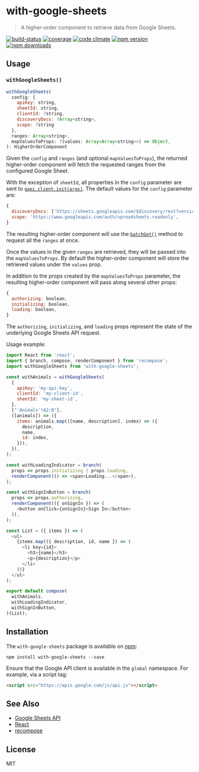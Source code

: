 # with-google-sheets

> A higher-order component to retrieve data from Google Sheets.

[![build-status](https://img.shields.io/travis/b2io/with-google-sheets.svg?style=flat-square)](https://travis-ci.org/b2io/with-google-sheets)
[![coverage](https://img.shields.io/codecov/c/github/b2io/with-google-sheets.svg?style=flat-square)](https://codecov.io/github/b2io/with-google-sheets)
[![code climate](https://img.shields.io/codeclimate/github/b2io/with-google-sheets.svg?style=flat-square)](https://codeclimate.com/github/b2io/with-google-sheets)
[![npm version](https://img.shields.io/npm/v/with-google-sheets.svg?style=flat-square)](https://www.npmjs.com/package/with-google-sheets)
[![npm downloads](https://img.shields.io/npm/dm/with-google-sheets.svg?style=flat-square)](https://www.npmjs.com/package/with-google-sheets)

## Usage

### `withGoogleSheets()`

```js
withGoogleSheets(
  config: {
    apiKey: string,
    sheetId: string,
    clientId: ?string,
    discoveryDocs: ?Array<string>,
    scope: ?string
  },
  ranges: Array<string>,
  mapValuesToProps: ?(values: Array<Array<string>>) => Object,
): HigherOrderComponent
```

Given the `config` and `ranges` (and optional `mapValuesToProps`), the returned higher-order component will fetch the requested ranges from the configured Google Sheet.

With the exception of `sheetId`, all properties in the `config` parameter are sent to [`gapi.client.init(args)`](https://developers.google.com/api-client-library/javascript/reference/referencedocs#gapiclientinitargs). The default values for the `config` parameter are:

```js
{
  discoveryDocs: ['https://sheets.googleapis.com/$discovery/rest?version=v4'],
  scope: 'https://www.googleapis.com/auth/spreadsheets.readonly',
}
```

The resulting higher-order component will use the [`batchGet()`](https://developers.google.com/sheets/api/reference/rest/v4/spreadsheets.values/batchGet) method to request all the `ranges` at once.

Once the values in the given `ranges` are retrieved, they will be passed into the `mapValuesToProps`. By default the higher-order component will store the retrieved values under the `values` prop.

In addition to the props created by the `mapValuesToProps` parameter, the resulting higher-order component will pass along several other props:

```js
{
  authorizing: boolean,
  initializing: boolean,
  loading: boolean,
}
```

The `authorizing`, `initializing`, and `loading` props represent the state of the underlying Google Sheets API request.

Usage example:

```js
import React from 'react';
import { branch, compose, renderComponent } from 'recompose';
import withGoogleSheets from 'with-google-sheets';

const withAnimals = withGoogleSheets(
  {
    apiKey: 'my-api-key',
    clientId: 'my-client-id',
    sheetId: 'my-sheet-id',
  },
  ["'Animals'!A2:B"],
  ([animals]) => ({
    items: animals.map(([name, description], index) => ({
      description,
      name,
      id: index,
    })),
  }),
);

const withLoadingIndicator = branch(
  props => props.initializing | props.loading,
  renderComponent(() => <span>Loading...</span>),
);

const withSignInButton = branch(
  props => props.authorizing,
  renderComponent(({ onSignIn }) => (
    <button onClick={onSignIn}>Sign In</button>
  )),
);

const List = ({ items }) => (
  <ul>
    {items.map(({ description, id, name }) => (
      <li key={id}>
        <h3>{name}</h3>
        <p>{description}</p>
      </li>
    ))}
  </ul>
);

export default compose(
  withAnimals,
  withLoadingIndicator,
  withSignInButton,
)(List);
```

## Installation

The `with-google-sheets` package is available on [npm](https://www.npmjs.com/):

```
npm install with-google-sheets --save
```

Ensure that the Google API client is available in the `global` namespace. For example, via a script tag:

```html
<script src="https://apis.google.com/js/api.js"></script>
```

## See Also

- [Google Sheets API](https://developers.google.com/sheets/api/quickstart/js)
- [React](https://github.com/facebook/react)
- [recompose](https://github.com/acdlite/recompose)

## License

MIT
